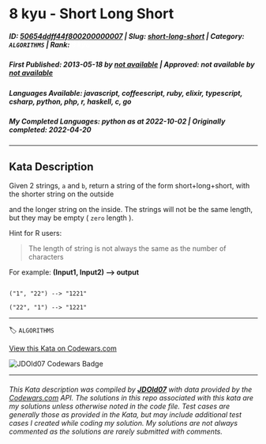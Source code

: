 # 8 kyu - Short Long Short

##### **ID**: [50654ddff44f800200000007](https://www.codewars.com/kata/50654ddff44f800200000007) | **Slug**: [short-long-short](https://www.codewars.com/kata/50654ddff44f800200000007) | **Category**: `ALGORITHMS` | **Rank**: <span style="color:white">8 kyu</span>

##### **First Published**: 2013-05-18 ***by*** [*not available*](https://www.codewars.com) | **Approved**: *not available* ***by*** [*not available*](*https://www.codewars.com*)

##### **Languages Available**: javascript, coffeescript, ruby, elixir, typescript, csharp, python, php, r, haskell, c, go

##### **My Completed Languages**: python ***as at*** 2022-10-02 | **Originally completed**: 2022-04-20

---

## Kata Description


Given 2 strings, `a` and `b`, return a string of the form short+long+short, with the shorter string on the outside

and the longer string on the inside. The strings will not be the same length, but they may be empty ( `zero` length ).



Hint for R users:

<blockquote>The length of string is not always the same as the number of characters</blockquote>



For example: **(Input1, Input2) --> output**



```

("1", "22") --> "1221"

("22", "1") --> "1221"

```



---


🏷 `ALGORITHMS`


[View this Kata on Codewars.com](https://www.codewars.com/kata/50654ddff44f800200000007)

![](https://www.codewars.com/users/jdold07/badges/large "JDOld07 Codewars Badge")

---

###### *This Kata description was compiled by [**JDOld07**](https://tpstech.dev) with data provided by the [Codewars.com](https://www.codewars.com) API.  The solutions in this repo associated with this kata are my solutions unless otherwise noted in the code file.  Test cases are generally those as provided in the Kata, but may include additional test cases I created while coding my solution.  My solutions are not always commented as the solutions are rarely submitted with comments.*
